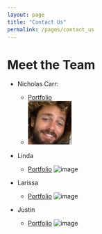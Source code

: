 ```yaml
---
layout: page
title: "Contact Us"
permalink: /pages/contact_us
---
```


# Meet the Team

* Nicholas Carr: 
    * [Portfolio](https://nicholasbcarr.github.io/)
    * <img src="../public/images/nick.jpg">
    
* Linda
    * [Portfolio]()
    ![image]()
* Larissa
    * [Portfolio]()
    ![image]()
* Justin
    * [Portfolio]()
    ![image]()